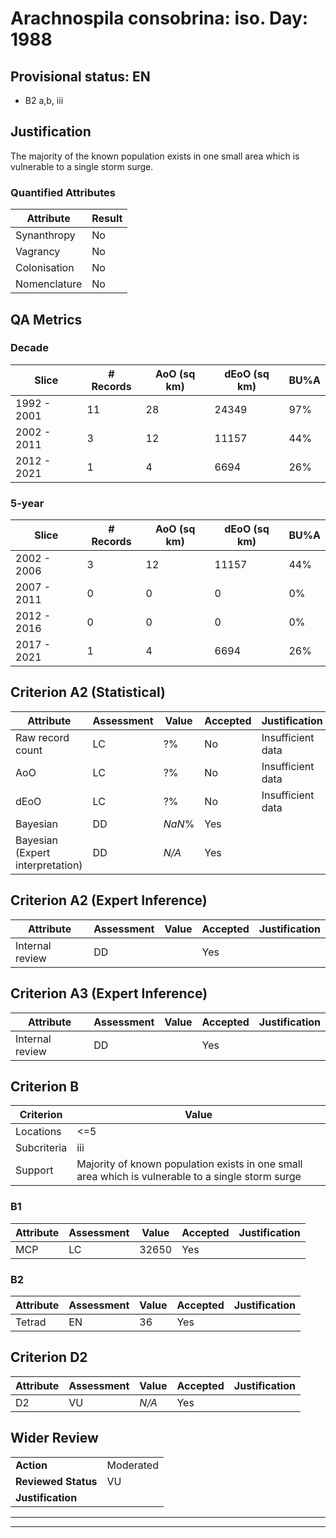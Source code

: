 # Arachnospila consobrina: iso. Day: 1988
## Provisional status: EN
- B2 a,b, iii

## Justification
The majority of the known population exists in one small area which is vulnerable to a single storm surge.
### Quantified Attributes
|Attribute|Result|
|---|---|
|Synanthropy|No|
|Vagrancy|No|
|Colonisation|No|
|Nomenclature|No|
## QA Metrics
### Decade
| Slice | # Records | AoO (sq km) | dEoO (sq km) |BU%A |
|---|---|---|---|---|
|1992 - 2001|11|28|24349|97%|
|2002 - 2011|3|12|11157|44%|
|2012 - 2021|1|4|6694|26%|
### 5-year
| Slice | # Records | AoO (sq km) | dEoO (sq km) |BU%A |
|---|---|---|---|---|
|2002 - 2006|3|12|11157|44%|
|2007 - 2011|0|0|0|0%|
|2012 - 2016|0|0|0|0%|
|2017 - 2021|1|4|6694|26%|
## Criterion A2 (Statistical)
|Attribute|Assessment|Value|Accepted|Justification
|---|---|---|---|---|
|Raw record count|LC|?%|No|Insufficient data|
|AoO|LC|?%|No|Insufficient data|
|dEoO|LC|?%|No|Insufficient data|
|Bayesian|DD|*NaN*%|Yes||
|Bayesian (Expert interpretation)|DD|*N/A*|Yes||
## Criterion A2 (Expert Inference)
|Attribute|Assessment|Value|Accepted|Justification
|---|---|---|---|---|
|Internal review|DD||Yes||
## Criterion A3 (Expert Inference)
|Attribute|Assessment|Value|Accepted|Justification
|---|---|---|---|---|
|Internal review|DD||Yes||
## Criterion B
|Criterion| Value|
|---|---|
|Locations|<=5|
|Subcriteria|iii|
|Support|Majority of known population exists in one small area which is vulnerable to a single storm surge|
### B1
|Attribute|Assessment|Value|Accepted|Justification
|---|---|---|---|---|
|MCP|LC|32650|Yes||
### B2
|Attribute|Assessment|Value|Accepted|Justification
|---|---|---|---|---|
|Tetrad|EN|36|Yes||
## Criterion D2
|Attribute|Assessment|Value|Accepted|Justification
|---|---|---|---|---|
|D2|VU|*N/A*|Yes||
## Wider Review
|  |  |
|---|---|
|**Action**|Moderated|
|**Reviewed Status**|VU|
|**Justification**||
---
 ---
 <br><br>
 
